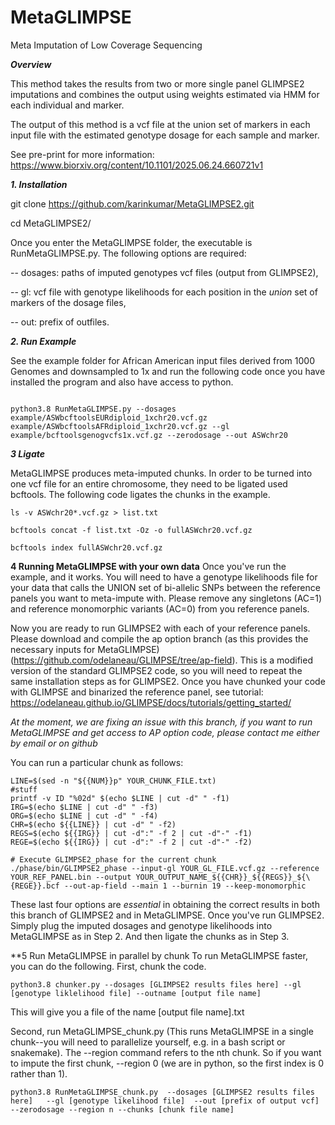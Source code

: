 # MetaGLIMPSE
Meta Imputation of Low Coverage Sequencing

***Overview***

This method takes the results from two or more single panel GLIMPSE2 imputations and combines the output using weights estimated via HMM for each individual and marker. 

The output of this method is a vcf file at the union set of markers in each input file with the estimated genotype dosage for each sample and marker.

See pre-print for more information: https://www.biorxiv.org/content/10.1101/2025.06.24.660721v1

***1. Installation***

git clone https://github.com/karinkumar/MetaGLIMPSE2.git

cd MetaGLIMPSE2/

Once you enter the MetaGLIMPSE folder, the executable is RunMetaGLIMPSE.py. The following options are required:


-- dosages:  paths of imputed genotypes vcf files (output from GLIMPSE2), 

-- gl:  vcf file with genotype likelihoods for each position in the _union_ set of markers of the dosage files, 

-- out:  prefix of outfiles. 

***2. Run Example***

See the example folder for African American input files derived from 1000 Genomes and downsampled to 1x and run the following code once you have installed the program and also have access to python. 
```

python3.8 RunMetaGLIMPSE.py --dosages example/ASWbcftoolsEURdiploid_1xchr20.vcf.gz example/ASWbcftoolsAFRdiploid_1xchr20.vcf.gz --gl example/bcftoolsgenogvcfs1x.vcf.gz --zerodosage --out ASWchr20
```


***3 Ligate*** 

MetaGLIMPSE produces meta-imputed chunks. In order to be turned into one vcf file for an entire chromosome, they need to be ligated used bcftools. The following code ligates the chunks in the example. 
```
ls -v ASWchr20*.vcf.gz > list.txt

bcftools concat -f list.txt -Oz -o fullASWchr20.vcf.gz

bcftools index fullASWchr20.vcf.gz

```
**4 Running MetaGLIMPSE with your own data**
Once you've run the example, and it works. You will need to have a genotype likelihoods file for your data that calls the UNION set of bi-allelic SNPs between the reference panels you want to meta-impute with. Please remove any singletons (AC=1) and reference monomorphic variants (AC=0) from you reference panels. 

Now you are ready to run GLIMPSE2 with each of your reference panels. Please download and compile the ap option branch (as this provides the necessary inputs for MetaGLIMPSE) (https://github.com/odelaneau/GLIMPSE/tree/ap-field). This is a modified version of the standard GLIMPSE2 code, so you will need to repeat the same installation steps as for GLIMPSE2. Once you have chunked your code with GLIMPSE and binarized the reference panel, see tutorial: https://odelaneau.github.io/GLIMPSE/docs/tutorials/getting_started/ 

*At the moment, we are fixing an issue with this branch, if you want to run MetaGLIMPSE and get access to AP option code, please contact me either by email or on github*

You can run a particular chunk as follows: 

    LINE=$(sed -n "${{NUM}}p" YOUR_CHUNK_FILE.txt)
    #stuff
    printf -v ID "%02d" $(echo $LINE | cut -d" " -f1)
    IRG=$(echo $LINE | cut -d" " -f3)
    ORG=$(echo $LINE | cut -d" " -f4)
    CHR=$(echo ${{LINE}} | cut -d" " -f2)
    REGS=$(echo ${{IRG}} | cut -d":" -f 2 | cut -d"-" -f1)
    REGE=$(echo ${{IRG}} | cut -d":" -f 2 | cut -d"-" -f2)

    # Execute GLIMPSE2_phase for the current chunk
    ./phase/bin/GLIMPSE2_phase --input-gl YOUR_GL_FILE.vcf.gz --reference YOUR_REF_PANEL.bin --output YOUR_OUTPUT_NAME_${{CHR}}_${{REGS}}_${\{REGE}}.bcf --out-ap-field --main 1 --burnin 19 --keep-monomorphic


These last four options are *essential* in obtaining the correct results in both this branch of GLIMPSE2 and in MetaGLIMPSE. Once you've run GLIMPSE2. Simply plug the imputed dosages and genotype likelihoods into MetaGLIMPSE as in Step 2. And then ligate the chunks as in Step 3. 


**5 Run MetaGLIMPSE in parallel by chunk
To run MetaGLIMPSE faster, you can do the following. First, chunk the code. 
```
python3.8 chunker.py --dosages [GLIMPSE2 results files here] --gl [genotype liklelihood file] --outname [output file name]
```
This will give you a file of the name [output file name].txt

Second, run MetaGLIMPSE_chunk.py (This runs MetaGLIMPSE in a single chunk--you will need to parallelize yourself, e.g. in a bash script or snakemake). The --region command refers to the nth chunk. So if you want to impute the first chunk, --region 0 (we are in python, so the first index is 0 rather than 1).
```
python3.8 RunMetaGLIMPSE_chunk.py  --dosages [GLIMPSE2 results files here]   --gl [genotype likelihood file]  --out [prefix of output vcf] --zerodosage --region n --chunks [chunk file name]
```
